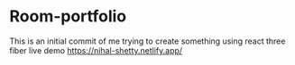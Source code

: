 # Room-portfolio
This is an initial commit of me trying to create something using react three fiber
live demo https://nihal-shetty.netlify.app/

